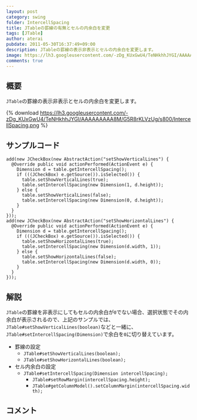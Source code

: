 ```yaml
---
layout: post
category: swing
folder: IntercellSpacing
title: JTableの罫線の有無とセルの内余白を変更
tags: [JTable]
author: aterai
pubdate: 2011-05-30T16:37:49+09:00
description: JTableの罫線の表示非表示とセルの内余白を変更します。
image: https://lh3.googleusercontent.com/-zDg_KUxGwU4/TeNHkhhJYGI/AAAAAAAAA8M/G5R8rKLVzUg/s800/IntercellSpacing.png
comments: true
---
```

## 概要
`JTable`の罫線の表示非表示とセルの内余白を変更します。

{% download https://lh3.googleusercontent.com/-zDg_KUxGwU4/TeNHkhhJYGI/AAAAAAAAA8M/G5R8rKLVzUg/s800/IntercellSpacing.png %}

## サンプルコード
<pre class="prettyprint"><code>add(new JCheckBox(new AbstractAction("setShowVerticalLines") {
  @Override public void actionPerformed(ActionEvent e) {
    Dimension d = table.getIntercellSpacing();
    if (((JCheckBox) e.getSource()).isSelected()) {
      table.setShowVerticalLines(true);
      table.setIntercellSpacing(new Dimension(1, d.height));
    } else {
      table.setShowVerticalLines(false);
      table.setIntercellSpacing(new Dimension(0, d.height));
    }
  }
}));
add(new JCheckBox(new AbstractAction("setShowHorizontalLines") {
  @Override public void actionPerformed(ActionEvent e) {
    Dimension d = table.getIntercellSpacing();
    if (((JCheckBox) e.getSource()).isSelected()) {
      table.setShowHorizontalLines(true);
      table.setIntercellSpacing(new Dimension(d.width, 1));
    } else {
      table.setShowHorizontalLines(false);
      table.setIntercellSpacing(new Dimension(d.width, 0));
    }
  }
}));
</code></pre>

## 解説
`JTable`の罫線を非表示にしてもセルの内余白が`0`でない場合、選択状態でその内余白が表示されるので、上記のサンプルでは、`JTable#setShowVerticalLines(boolean)`などと一緒に、`JTable#setIntercellSpacing(Dimension)`で余白を`0`に切り替えています。

- 罫線の設定
    - `JTable#setShowVerticalLines(boolean);`
    - `JTable#setShowHorizontalLines(boolean);`
- セル内余白の設定
    - `JTable#setIntercellSpacing(Dimension intercellSpacing);`
        - `JTable#setRowMargin(intercellSpacing.height);`
        - `JTable#getColumnModel().setColumnMargin(intercellSpacing.width);`

<!-- dummy comment line for breaking list -->

## コメント
